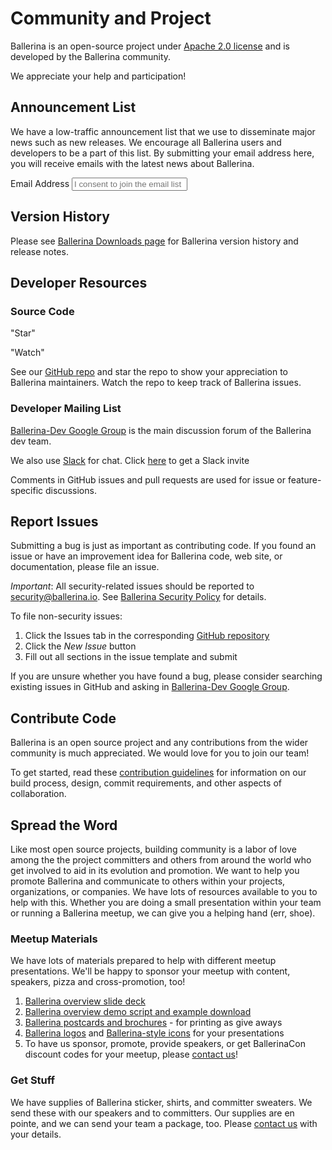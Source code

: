 # Community and Project

Ballerina is an open-source project under [Apache 2.0 license](https://opensource.org/licenses/Apache-2.0) and is developed by the Ballerina community.

We appreciate your help and participation!

## Announcement List

We have a low-traffic announcement list that we use to disseminate major news such as new releases. We encourage all Ballerina users and developers to be a part of this list. By submitting your email address here, you will receive emails with the latest news about Ballerina.

<form class="cFormContainerOS">
<label class="subscribeForm" id="subscribeFormLabelOS">Email Address</label>
<input class="cTextfieldstyle" maxlength="90" value="" id="emailUserOS" name="email" placeholder="I consent to join the email list" title="Email" type="text">
</form>

## Version History

Please see [Ballerina Downloads page](/downloads/) for Ballerina version history and release notes.

## Developer Resources

### Source Code

<div class="cGitButtonContainer"><p data-button="iGitStarText">"Star"</p> <p data-button="iGitWatchText">"Watch"</p></div>

See our [GitHub repo](https://github.com/ballerina-platform/ballerina-lang) and star the repo to show your appreciation to Ballerina maintainers. Watch the repo to keep track of Ballerina issues.

### Developer Mailing List

[Ballerina-Dev Google Group](https://groups.google.com/forum/#!forum/ballerina-dev) is the main discussion forum of the Ballerina dev team.

We also use [Slack](https://ballerina-platform.slack.com/) for chat. Click [here](/community/slack) to get a Slack invite</p>

Comments in GitHub issues and pull requests are used for issue or feature-specific discussions.

## Report Issues

Submitting a bug is just as important as contributing code. If you found an issue or have an improvement idea for Ballerina code, web site, or documentation, please file an issue.

*Important*: All security-related issues should be reported to security@ballerina.io. See [Ballerina Security Policy](/security) for details.

To file non-security issues:

1. Click the Issues tab in the corresponding [GitHub repository](https://github.com/ballerina-platform/)
1. Click the *New Issue* button
1. Fill out all sections in the issue template and submit

If you are unsure whether you have found a bug, please consider searching existing issues in GitHub and asking in [Ballerina-Dev Google Group](https://groups.google.com/forum/#!forum/ballerina-dev).

## Contribute Code

Ballerina is an open source project and any contributions from the wider community is much appreciated. We would love for you to join our team!

To get started, read these [contribution guidelines](https://github.com/ballerina-platform/ballerina-lang/blob/master/CONTRIBUTING.md) for information on our build process, design, commit requirements, and other aspects of collaboration.

## Spread the Word

Like most open source projects, building community is a labor of love among the the project committers and others from around the world who get involved to aid in its evolution and promotion. We want to help you promote Ballerina and communicate to others within your projects, organizations, or companies. We have lots of resources available to you to help with this. Whether you are doing a small presentation within your team or running a Ballerina meetup, we can give you a helping hand (err, shoe).

### Meetup Materials

We have lots of materials prepared to help with different meetup presentations. We'll be happy to sponsor your meetup with content, speakers, pizza and cross-promotion, too!

1. <a href="https://docs.google.com/presentation/d/1yuixfusHrICWn6nxRobDEMjuWaHvn3qMJMzQnjNIkMk/edit?usp=sharing" target="_blank">Ballerina overview slide deck</a>
2. <a href="https://github.com/ballerina-guides/ballerina-demo" target="_blank">Ballerina overview demo script and example download</a>
3. <a href="https://github.com/ballerina-platform/ballerina-www/tree/master/collateral/printed_material" target="_blank">Ballerina postcards and brochures</a> - for printing as give aways
4. <a href="https://github.com/ballerina-platform/ballerina-www/tree/master/collateral/logos" target="_blank">Ballerina logos</a> and <a href="https://github.com/ballerina-platform/ballerina-www/tree/master/collateral/images" target="_blank">Ballerina-style icons</a> for your presentations
5. To have us sponsor, promote, provide speakers, or get BallerinaCon discount codes for your meetup, please [contact us](mailto:contact@ballerina.io)!

### Get Stuff

We have supplies of Ballerina sticker, shirts, and committer sweaters. We send these with our speakers and to committers. Our supplies are en pointe, and we can send your team a package, too. Please [contact us](mailto:contact@ballerina.io) with your details.
